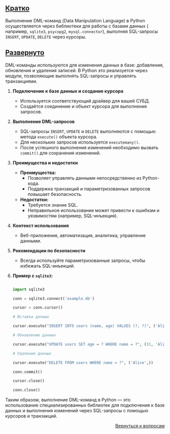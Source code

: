 ## <u>Кратко</u>

Выполнение DML-команд (Data Manipulation Language) в Python осуществляется через библиотеки для работы с базами данных (
например, `sqlite3`, `psycopg2`, `mysql.connector`), выполняя SQL-запросы `INSERT`, `UPDATE`, `DELETE` через курсоры.

## <u>Развернуто</u>

DML-команды используются для изменения данных в базе: добавления, обновления и удаления записей. В Python это
реализуется через модули, позволяющие выполнять SQL-запросы и управлять транзакциями.

1. **Подключение к базе данных и создание курсора**
    - Используется соответствующий драйвер для вашей СУБД.
    - Создаётся соединение и объект курсора для выполнения запросов.

2. **Выполнение DML-запросов**
    - SQL-запросы `INSERT`, `UPDATE` и `DELETE` выполняются с помощью метода `execute()` объекта курсора.
    - Для нескольких запросов используется `executemany()`.
    - После успешного выполнения изменений необходимо вызвать `commit()` для сохранения изменений.

3. **Преимущества и недостатки**
    - **Преимущества:**
        - Позволяет управлять данными непосредственно из Python-кода.
        - Поддержка транзакций и параметризованных запросов повышает безопасность.
    - **Недостатки:**
        - Требуется знание SQL.
        - Неправильное использование может привести к ошибкам и уязвимостям (например, SQL-инъекция).

4. **Контекст использования**
    - Веб-приложения, автоматизация, аналитика, управление данными.

5. **Рекомендации по безопасности**
    - Всегда используйте параметризованные запросы, чтобы избежать SQL-инъекций.

6. **Пример с `sqlite3`:**
    ```python

    import sqlite3

    conn = sqlite3.connect('example.db')

    cursor = conn.cursor()

    # Вставка данных

    cursor.execute("INSERT INTO users (name, age) VALUES (?, ?)", ('Alice', 30))

    # Обновление данных

    cursor.execute("UPDATE users SET age = ? WHERE name = ?", (31, 'Alice'))

    # Удаление данных

    cursor.execute("DELETE FROM users WHERE name = ?", ('Alice',))

    conn.commit()

    cursor.close()

    conn.close()
    ```

Таким образом, выполнение DML-команд в Python — это использование специализированных библиотек для подключения к базе
данных и выполнения изменений через SQL-запросы с помощью курсоров и транзакций.

<div align="right">

[Вернуться к вопросам](../Вопросы.md)

</div>
